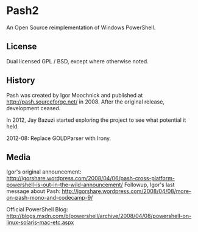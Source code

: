 Pash2
=====

An Open Source reimplementation of Windows PowerShell.

License
-------

Dual licensed GPL / BSD, except where otherwise noted.

History
-------

Pash was created by Igor Moochnick and published at http://pash.sourceforge.net/ in 2008. After the original release, development ceased.

In 2012, Jay Bazuzi started exploring the project to see what potential it held.

2012-08: Replace GOLDParser with Irony.

Media
-----

Igor's original announcement: http://igorshare.wordpress.com/2008/04/06/pash-cross-platform-powershell-is-out-in-the-wild-announcement/
Followup, Igor's last message about Pash: http://igorshare.wordpress.com/2008/04/08/more-on-pash-mono-and-codecamp-9/

Official PowerShell Blog: http://blogs.msdn.com/b/powershell/archive/2008/04/08/powershell-on-linux-solaris-mac-etc.aspx

